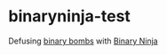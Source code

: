 # binaryninja-test

Defusing [binary bombs](http://csapp.cs.cmu.edu/3e/labs.html) with [Binary Ninja](https://binary.ninja/)
